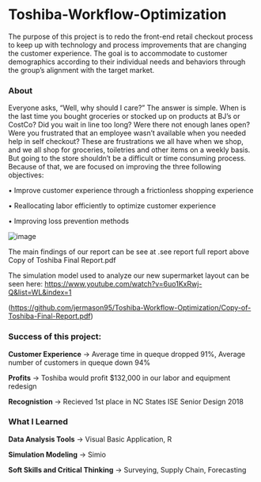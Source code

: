 # Toshiba-Workflow-Optimization

The purpose of this project is to redo the front-end retail checkout process to keep up with technology and process improvements that are changing the customer experience. The goal is to accommodate to customer demographics according to their individual needs and behaviors through the group’s alignment with the target market.

### About
Everyone asks, “Well, why should I care?” The answer is simple. When is the last time you bought groceries or stocked up on products at BJ’s or CostCo? Did you wait in line too long? Were there not enough lanes open? Were you frustrated that an employee wasn’t available when you needed help in self checkout?
These are frustrations we all have when we shop, and we all shop for groceries, toiletries and other items on a weekly basis. But going to the store shouldn’t be a difficult or time consuming process. Because of that, we are focused on improving the three following objectives: 

•	Improve customer experience through a frictionless shopping experience 

•	Reallocating labor efficiently to optimize customer experience 

•	Improving loss prevention methods


![image](https://user-images.githubusercontent.com/85593608/121385030-c49cb580-c916-11eb-8102-e21698a2c02e.png)




The main findings of our report can be see at .see report full report above Copy of Toshiba Final Report.pdf


The simulation model used to analyze our new supermarket layout can be seen here: 
https://www.youtube.com/watch?v=6uo1KxRwj-Q&list=WL&index=1



(https://github.com/jermason95/Toshiba-Workflow-Optimization/Copy-of-Toshiba-Final-Report.pdf)



### Success of this project:

**Customer Experience** → Average time in queque dropped 91%, Average number of customers in queque down 94%

**Profits** →  Toshiba would profit $132,000 in our labor and equipment redesign

**Recognistion** →  Recieved 1st place in NC States ISE Senior Design 2018




### What I Learned

**Data Analysis Tools** → Visual Basic Application, R

**Simulation Modeling** → Simio

**Soft Skills and Critical Thinking** → Surveying, Supply Chain, Forecasting

